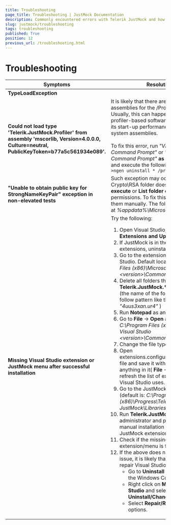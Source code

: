 ```yaml
---
title: Troubleshooting
page_title: Troubleshooting | JustMock Documentation
description: Commonly encountered errors with Telerik JustMock and how to resolve them.
slug: justmock/troubleshooting
tags: troubleshooting
published: True
position: 12
previous_url: /troubleshooting.html
---
```


# Troubleshooting


| Symptoms | Resolution |
| ------ | ------ |
| __TypeLoadException__  <br/>
<br/>__Could not load type 'Telerik.JustMock.Profiler' from assembly 'mscorlib, Version=4.0.0.0, Culture=neutral, PublicKeyToken=b77a5c561934e089'.__ |It is likely that there are NGENed assemblies for the /Profile scenario. Usually, this can happen when some profiler-based software tries to improve its start-up performance by NGENing system assemblies.<br/><br/>To fix this error, run *"Visual Studio Command Prompt"* or *"Developer Command Prompt"*  __as an Administrator__ and execute the following command:  <br/>`>ngen uninstall * /profile`|
| __"Unable to obtain public key for StrongNameKeyPair" exception in non-elevated tests__ |Such exception may occur if the Crypto\RSA folder does not have __Read & execute__ or __List folder contents__ permissions. To fix this you need to set them manually. The folder can be found at *%appdata%\Microsoft\Crypto\rsa* |
| __Missing Visual Studio extension or JustMock menu after successful installation__ |Try the following:<ol><li>Open Visual Studio, go to __TOOLS__ -> __Extensions and Updates...__.</li><li>If JustMock is in the list of installed extensions, uninstall it from there.</li><li>Go to the extensions folder of Visual Studio. Default location: *C:\Program Files (x86)\Microsoft Visual Studio &lt;version&gt;\Common7\IDE\Extensions*</li><li>Delete all folders that have __Telerik.JustMock.*__ DLLs in them (the name of the folders should follow pattern like this *"4uus3xan.ur4"* )</li><li>Run __Notepad__ as an Administrator.</li><li>Go to __File__ -> __Open__ and navigate to *C:\Program Files (x86)\Microsoft Visual Studio &lt;version&gt;\Common7\IDE\Extensions* </li><li>Change the file types to *"All Files"* .</li><li>Open extensions.configurationchanged file and save it without changing anything in it( __File__ -> __Save__ ). This will refresh the list of extensions that Visual Studio uses.</li><li>Go to the JustMock install folder (default is: *C:\Program Files (x86)\Progress\Telerik JustMock\Libraries* ).</li><li>Run __Telerik.JustMock.VS.vsix__ as administrator and proceed with the manual installation of the Telerik JustMock extension.</li><li>Check if the missing JustMock extension/menu is fixed afterwards.</li><li>If the above does not solve the issue, it is likely that you need to repair Visual Studio:<ul><li>Go to __Uninstall a Program__ from the Windows Control Panel.</li><li>Right click on __Microsoft Visual Studio__ and select __Uninstall/Change__ .</li><li>Select __Repair/Reinstall__ from the options.</li></ul></li></ol>|
